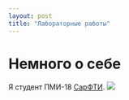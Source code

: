 ```yaml
---
layout: post
title: "Лабораторные работы"
---
```


# Немного о себе

Я студент ПМИ-18 [СарФТИ](http://sarfti.ru).
![](http://duma-sarov.ru/wp-content/uploads/2017/06/SarFTI-768x511.jpg)
